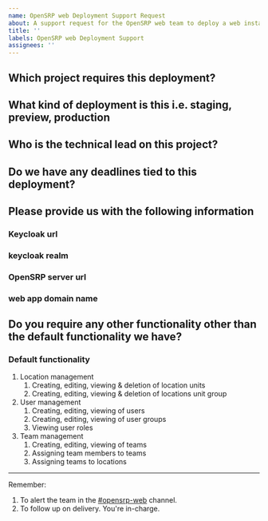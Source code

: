 ```yaml
---
name: OpenSRP web Deployment Support Request
about: A support request for the OpenSRP web team to deploy a web instance for a specific project.
title: ''
labels: OpenSRP web Deployment Support
assignees: ''
---
```


## Which project requires this deployment?

## What kind of deployment is this i.e. staging, preview, production

## Who is the technical lead on this project?

## Do we have any deadlines tied to this deployment?

## Please provide us with the following information

### Keycloak url

### keycloak realm

### OpenSRP server url

### web app domain name

## Do you require any other functionality other than the default functionality we have?

### Default functionality

1. Location management
   1. Creating, editing, viewing & deletion of location units
   2. Creating, editing, viewing & deletion of locations unit group
2. User management
   1. Creating, editing, viewing of users
   2. Creating, editing, viewing of user groups
   3. Viewing user roles
3. Team management
   1. Creating, editing, viewing of teams
   2. Assigning team members to teams
   3. Assigning teams to locations

---

Remember:

1. To alert the team in the [#opensrp-web](https://onaio.slack.com/archives/C01R82Y9N58) channel.
2. To follow up on delivery. You're in-charge.
